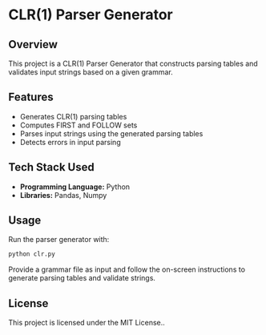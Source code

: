 # CLR(1) Parser Generator

## Overview
This project is a CLR(1) Parser Generator that constructs parsing tables and validates input strings based on a given grammar.

## Features
- Generates CLR(1) parsing tables
- Computes FIRST and FOLLOW sets
- Parses input strings using the generated parsing tables
- Detects errors in input parsing

## Tech Stack Used
- **Programming Language:** Python
- **Libraries:** Pandas, Numpy

## Usage
Run the parser generator with:
```sh
python clr.py
```

Provide a grammar file as input and follow the on-screen instructions to generate parsing tables and validate strings.

## License
This project is licensed under the MIT License..


